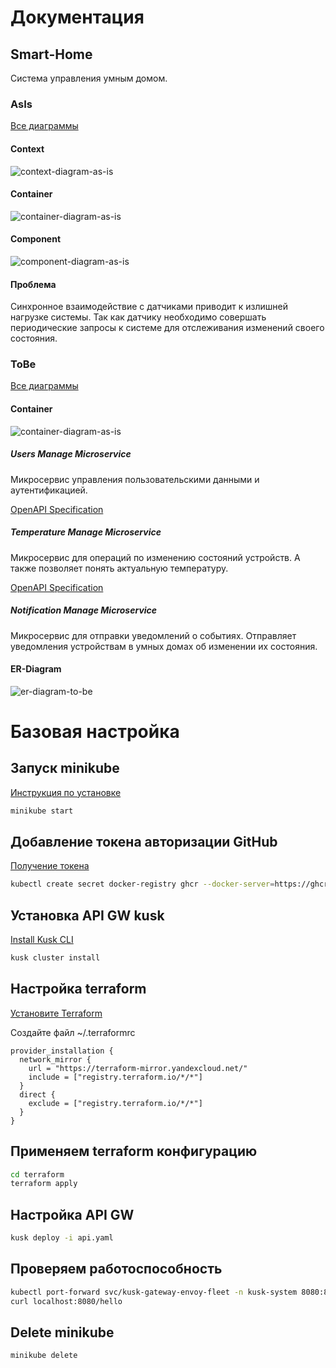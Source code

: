 # Документация

## Smart-Home

Система управления умным домом.

### AsIs

[Все диаграммы](docs/as-is-diagrams/)

#### Context

![context-diagram-as-is](docs/as-is-diagrams/contexts.png)

#### Container

![container-diagram-as-is](docs/as-is-diagrams/containers.png)

#### Component

![component-diagram-as-is](docs/as-is-diagrams/components.png)

#### Проблема

Синхронное взаимодействие с датчиками приводит к излишней нагрузке системы. Так как датчику необходимо совершать периодические запросы к системе для отслеживания изменений своего состояния.​​​​​​​

### ToBe

[Все диаграммы](docs/to-be-diagrams/)

#### Container

![container-diagram-as-is](docs/to-be-diagrams/containers.png)

##### Users Manage Microservice

Микросервис управления пользовательскими данными и аутентификацией.

[OpenAPI Specification](docs/to-be-diagrams/openapi-users.json)

##### Temperature Manage Microservice

Микросервис для операций по изменению состояний устройств. А также позволяет понять актуальную температуру.

[OpenAPI Specification](docs/to-be-diagrams/openapi-temperature.json)

##### Notification Manage Microservice

Микросервис для отправки уведомлений о событиях. Отправляет уведомления устройствам в умных домах об изменении их состояния.

#### ER-Diagram

![er-diagram-to-be](docs/to-be-diagrams/er-diagram.png)

# Базовая настройка

## Запуск minikube

[Инструкция по установке](https://minikube.sigs.k8s.io/docs/start/)

```bash
minikube start
```


## Добавление токена авторизации GitHub

[Получение токена](https://github.com/settings/tokens/new)

```bash
kubectl create secret docker-registry ghcr --docker-server=https://ghcr.io --docker-username=<github_username> --docker-password=<github_token> -n default
```


## Установка API GW kusk

[Install Kusk CLI](https://docs.kusk.io/getting-started/install-kusk-cli)

```bash
kusk cluster install
```


## Настройка terraform

[Установите Terraform](https://yandex.cloud/ru/docs/tutorials/infrastructure-management/terraform-quickstart#install-terraform)


Создайте файл ~/.terraformrc

```hcl
provider_installation {
  network_mirror {
    url = "https://terraform-mirror.yandexcloud.net/"
    include = ["registry.terraform.io/*/*"]
  }
  direct {
    exclude = ["registry.terraform.io/*/*"]
  }
}
```

## Применяем terraform конфигурацию 

```bash
cd terraform
terraform apply
```

## Настройка API GW

```bash
kusk deploy -i api.yaml
```

## Проверяем работоспособность

```bash
kubectl port-forward svc/kusk-gateway-envoy-fleet -n kusk-system 8080:80
curl localhost:8080/hello
```


## Delete minikube

```bash
minikube delete
```
